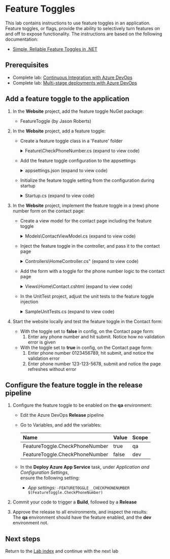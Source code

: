 # Feature Toggles

This lab contains instructions to use feature toggles in an application.
Feature toggles, or flags, provide the ability to selectively turn features on and off to expose functionality.
The instructions are based on the following documentation:

- [Simple, Reliable Feature Toggles in .NET](http://jason-roberts.github.io/FeatureToggle.Docs/)

## Prerequisites

- Complete lab: [Continuous Integration with Azure DevOps](../azure-devops-project/README.md)
- Complete lab: [Multi-stage deployments with Azure DevOps](../multi-stage-deployments/README.md)

## Add a feature toggle to the application

1. In the **Website** project, add the feature toggle NuGet package:
    - FeatureToggle (by Jason Roberts)

1. In the **Website** project, add a feature toggle:
    - Create a feature toggle class in a 'Feature' folder 
        <details><summary>Feature\CheckPhoneNumber.cs (expand to view code)</summary>

        ```csharp
        using FeatureToggle;

        namespace aspnet_core_dotnet_core.Features
        {
            public class CheckPhoneNumber : SimpleFeatureToggle { }
        }
        ```
        </details>

    - Add the feature toggle configuration to the appsettings
        <details><summary>appsettings.json (expand to view code)</summary>

        ```json
        {
            "FeatureToggle": {
                "CheckPhoneNumber": false
            }
            ...
        }
        ```
        </details>

    - Initialize the feature toggle setting from the configuration during startup

        <details><summary>Startup.cs (expand to view code)</summary>

            ```csharp
            // This method gets called by the runtime. Use this method to add services to the container.
            public void ConfigureServices(IServiceCollection services)
            {
                // Set provider config so file is read from content root path
                var provider = new AppSettingsProvider { Configuration = Configuration };

                // Add your feature here
                services.AddSingleton(new CheckPhoneNumber { ToggleValueProvider = provider });
                ...
            }
            ```
        </details>

1. In the **Website** project, implement the feature toggle in a (new) phone number form on the contact page:
      - Create a view model for the contact page including the feature toggle

        <details><summary>Models\ContactViewModel.cs (expand to view code)</summary>

            ```csharp
            using FeatureToggle;

            namespace aspnet_core_dotnet_core.Models
            {
                public class ContactViewModel
                {
                    public IFeatureToggle CheckPhoneNumber { get; set; }

                    public string Name { get; set; }

                    public int? PhoneNumber { get; set; }
                }
            }
            ```
        </details>

    - Inject the feature toggle in the controller, and pass it to the contact page

        <details><summary>Controllers\HomeController.cs" (expand to view code)</summary>

            ```csharp
            public class HomeController : Controller
            {
                private readonly CheckPhoneNumber _checkPhoneNumber;
           
                protected HomeController()
                {
                }

                public HomeController(CheckPhoneNumber checkPhoneNumber)
                {
                    _checkPhoneNumber = checkPhoneNumber;
                }

                ...

                public IActionResult Contact()
                {
                    ...
                    // return a contact view model including the toggle setting
                    return View(new ContactViewModel { CheckPhoneNumber = _checkPhoneNumber });
                }

                ...
            }
            ```
        </details>

    - Add the form with a toggle for the phone number logic to the contact page
        <details><summary>Views\Home\Contact.cshtml (expand to view code)</summary>

            ```csharp
            @model aspnet_core_dotnet_core.Models.ContactViewModel

            ...

            <form asp-action="Contact">
                <div asp-validation-summary="ModelOnly" class="text-danger"></div>
                <div class="form-group">
                    <label asp-for="Name" class="control-label"></label>
                    <input asp-for="Name" class="form-control" />
                    <span asp-validation-for="Name" class="text-danger"></span>
                </div>
                <div class="form-group">
                    <label asp-for="PhoneNumber" class="control-label"></label>

                    @if (Model.CheckPhoneNumber.FeatureEnabled)
                    {
                        @Html.TextBoxFor(m => m.PhoneNumber, new { @class = "form-control", placeholder = "555-555-5555", type = "tel", pattern = "\\d{3}[\\-]\\d{3}[\\-]\\d{4}", id = "phone" })
                    }
                    else
                    {
                        @Html.TextBoxFor(m => m.PhoneNumber, new { @class = "form-control", placeholder = "Phone Number", id = "phone" })
                    }

                    <span asp-validation-for="PhoneNumber" class="text-danger"></span>
                </div>
                <div class="form-group">
                    <input id="submit" type="submit" value="Create" class="btn btn-default" />
                </div>
            </form>
            ```
        </details>

    - In the UnitTest project, adjust the unit tests to the feature toggle injection

        <details><summary>SampleUnitTests.cs (expand to view code)</summary>

            ```csharp
            public void IndexPageTest()
            {
                var controller = new HomeController(null);
            ...
            public void AboutPageTest()
            {
                var controller = new HomeController(null);
            ...
            public void ContactPageTest()
            {
                var controller = new HomeController(null);
            ```
        </details>

1. Start the website locally and test the feature toggle in the Contact form:
    - With the toggle set to **false** in config, on the Contact page form:
      1. Enter any phone number and hit submit. Notice how no validation error is given
    - With the toggle set to **true** in config, on the Contact page form:
        1. Enter phone number 0123456789, hit submit, and notice the validation error
        1. Enter phone number 123-123-5678, submit and notice the page refreshes without error

## Configure the feature toggle in the release pipeline

1. Configure the feature toggle to be enabled on the **qa** environment:
   - Edit the Azure DevOps **Release** pipeline
   - Go to Variables, and add the variables:

        |Name                          |Value|Scope|
        |:-----------------------------|:----|:----|
        |FeatureToggle.CheckPhoneNumber|true |qa   |
        |FeatureToggle.CheckPhoneNumber|false|dev  |

   - In the **Deploy Azure App Service** task, under *Application and Configuration Settings*,\
     ensure the following setting:
     - *App settings:* ```-FEATURETOGGLE__CHECKPHONENUMBER $(FeatureToggle.CheckPhoneNumber)```

1. Commit your code to trigger a **Build**, followed by a **Release**

1. Approve the release to all environments, and inspect the results:\
The **qa** environment should have the feature enabled, and the **dev** environment not.

## Next steps
Return to the [Lab index](../README.md) and continue with the next lab